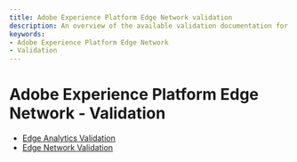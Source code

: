 ```yaml
---
title: Adobe Experience Platform Edge Network validation
description: An overview of the available validation documentation for the Adobe Experience Platform Edge Network extension.
keywords:
- Adobe Experience Platform Edge Network
- Validation
---
```


# Adobe Experience Platform Edge Network - Validation

* [Edge Analytics Validation](./edge-analytics-validation.md)
* [Edge Network Validation](./validation.md)
